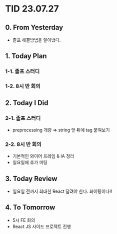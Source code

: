 # TID 23.07.27

## 0. From Yesterday

- 졸프 해결방법을 알아냈다.

## 1. Today Plan

### 1-1. 졸프 스터디

### 1-2. 8시 반 회의

## 2. Today I Did

### 2-1. 졸프 스터디

- preprocessing 개량 ⇒ string 앞 뒤에 tag 붙여보기

### 2-2. 8시 반 회의

- 기본적인 와이어 프레임 & IA 정리
- 일요일에 추가 미팅

## 3. Today Review

- 일요일 전까지 최대한 React 달려야 한다. 화이팅이다!!

## 4. To Tomorrow

- 5시 FE 회의
- React JS 사이드 프로젝트 진행
